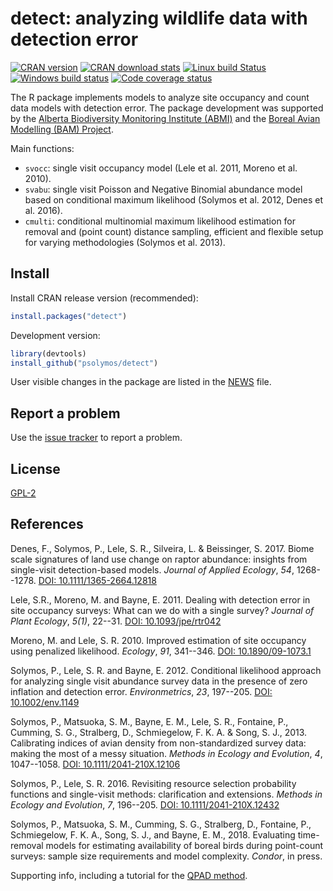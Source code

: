 # detect: analyzing wildlife data with detection error

[![CRAN version](http://www.r-pkg.org/badges/version/detect)](http://cran.rstudio.com/web/packages/detect/index.html)
[![CRAN download stats](http://cranlogs.r-pkg.org/badges/grand-total/detect)](http://cran.rstudio.com/web/packages/detect/index.html)
[![Linux build Status](https://travis-ci.org/psolymos/detect.svg?branch=master)](https://travis-ci.org/psolymos/detect)
[![Windows build status](https://ci.appveyor.com/api/projects/status/5y5fwgv90f8i84ck?svg=true)](https://ci.appveyor.com/project/psolymos/detect)
[![Code coverage status](https://codecov.io/gh/psolymos/detect/branch/master/graph/badge.svg)](https://codecov.io/gh/psolymos/detect)

The R package implements models to analyze
site occupancy and count data models with detection error.
The package development was supported by the
[Alberta Biodiversity Monitoring Institute (ABMI)](http://www.abmi.ca/)
and the [Boreal Avian Modelling (BAM) Project](http://www.borealbirds.ca/).

Main functions:

* `svocc`: single visit occupancy model (Lele et al. 2011, Moreno et al. 2010).
* `svabu`: single visit Poisson and Negative Binomial abundance model based on conditional maximum likelihood (Solymos et al. 2012, Denes et al. 2016).
* `cmulti`: conditional multinomial maximum likelihood estimation for removal and (point count) distance sampling, efficient and flexible setup for varying methodologies (Solymos et al. 2013).

## Install

Install CRAN release version (recommended):

```R
install.packages("detect")
```

Development version:

```R
library(devtools)
install_github("psolymos/detect")
```

User visible changes in the package are listed in the [NEWS](https://github.com/psolymos/detect/blob/master/NEWS.md) file.

## Report a problem

Use the [issue tracker](https://github.com/psolymos/detect/issues)
to report a problem.

## License

[GPL-2](https://www.gnu.org/licenses/old-licenses/gpl-2.0.en.html)

## References

Denes, F., Solymos, P., Lele, S. R., Silveira, L. & Beissinger, S. 2017.
Biome scale signatures of land use change on raptor abundance:
insights from single-visit detection-based models.
_Journal of Applied Ecology_, *54*, 1268--1278.
[DOI: 10.1111/1365-2664.12818](https://dx.doi.org/10.1111/1365-2664.12818)

Lele, S.R., Moreno, M. and Bayne, E. 2011.
Dealing with detection error in site occupancy surveys:
What can we do with a single survey?
_Journal of Plant Ecology_, *5(1)*, 22--31.
[DOI: 10.1093/jpe/rtr042](https://dx.doi.org/10.1093/jpe/rtr042)

Moreno, M. and Lele, S. R. 2010.
Improved estimation of site occupancy using penalized likelihood.
_Ecology_, *91*, 341--346.
[DOI: 10.1890/09-1073.1](https://dx.doi.org/10.1890/09-1073.1)

Solymos, P., Lele, S. R. and Bayne, E. 2012.
Conditional likelihood approach for analyzing single visit
abundance survey data in the presence of zero inflation and
detection error.
_Environmetrics_, *23*, 197--205.
[DOI: 10.1002/env.1149](https://dx.doi.org/10.1002/env.1149)

Solymos, P., Matsuoka, S. M., Bayne, E. M., Lele, S. R., Fontaine, P.,
Cumming, S. G., Stralberg, D., Schmiegelow, F. K. A. & Song, S. J., 2013.
Calibrating indices of avian density from non-standardized survey data:
making the most of a messy situation.
_Methods in Ecology and Evolution_, *4*, 1047--1058.
[DOI: 10.1111/2041-210X.12106](https://dx.doi.org/10.1111/2041-210X.12106)

Solymos, P., Lele, S. R. 2016.
Revisiting resource selection probability functions and single-visit methods:
clarification and extensions.
_Methods in Ecology and Evolution_, *7*, 196--205.
[DOI: 10.1111/2041-210X.12432](https://dx.doi.org/10.1111/2041-210X.12432)

Solymos, P., Matsuoka, S. M., Cumming, S. G., Stralberg, D., Fontaine, P.,
Schmiegelow, F. K. A., Song, S. J., and Bayne, E. M., 2018.
Evaluating time-removal models for estimating availability of boreal birds
during point-count surveys: sample size requirements and model complexity.
_Condor_, in press.

Supporting info, including a tutorial for the 
[QPAD method](https://github.com/psolymos/QPAD/tree/master/inst/doc/v2).
